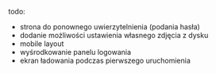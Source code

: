 todo:
 - strona do ponownego uwierzytelnienia (podania hasła)
 - dodanie możliwości ustawienia własnego zdjęcia z dysku
 - mobile layout
 - wyśrodkowanie panelu logowania
 - ekran ładowania podczas pierwszego uruchomienia
